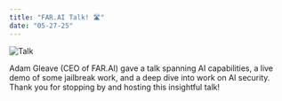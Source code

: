 ```yaml
---
title: "FAR.AI Talk! 🛣️"
date: "05-27-25"
---
```


![Talk](/news/adam.jpeg)

Adam Gleave (CEO of FAR.AI) gave a talk spanning AI capabilities, a live demo of some jailbreak work, and a deep dive into work on AI security. Thank you for stopping by and hosting this insightful talk!
